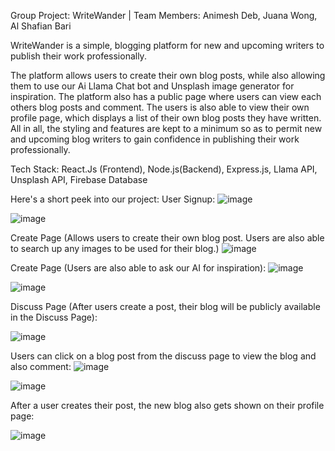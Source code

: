 Group Project:  WriteWander | Team Members: Animesh Deb, Juana Wong, Al Shafian Bari

WriteWander is a simple, blogging platform for new and upcoming writers to publish their work professionally.

The platform allows users to create their own blog posts, while also allowing them to use our Ai Llama Chat bot and Unsplash image generator for inspiration. The platform also has a public page where users can view each others blog posts and comment. The users is also able to view their own profile page, which displays a list of their own blog posts they have written. All in all, the styling and features are kept to a minimum so as to permit new and upcoming blog writers to gain confidence in publishing their work professionally.

Tech Stack: React.Js (Frontend), Node.js(Backend), Express.js, Llama API, Unsplash API, Firebase Database


Here's a short peek into our project:
User Signup:
![image](https://github.com/AnimeshDeb/WriteWander/assets/102705914/e02f7fee-4d9a-4573-845e-f050a4619e2f)

![image](https://github.com/AnimeshDeb/WriteWander/assets/102705914/ae98d95a-f70a-45a4-8c3d-f567bd3089c4)

Create Page (Allows users to create their own blog post. Users are also able to search up any images to be used for their blog.)
![image](https://github.com/AnimeshDeb/WriteWander/assets/102705914/4017bf7e-268b-43ed-8924-8de52304af1d)

Create Page (Users are also able to ask our AI for inspiration):
![image](https://github.com/AnimeshDeb/WriteWander/assets/102705914/6eef37f3-68a4-427b-a2bd-c843472ebd6a)

![image](https://github.com/AnimeshDeb/WriteWander/assets/102705914/3dfa41a4-c6d8-4059-82dd-ff2d36fb2622)

Discuss Page (After users create a post, their blog will be publicly available in the Discuss Page):

![image](https://github.com/AnimeshDeb/WriteWander/assets/102705914/d9885a2d-ac84-4f94-af27-d528031d886b)

Users can click on a blog post from the discuss page to view the blog and also comment:
![image](https://github.com/AnimeshDeb/WriteWander/assets/102705914/4c4be5cd-e571-4da3-beee-1463c7f48496)

![image](https://github.com/AnimeshDeb/WriteWander/assets/102705914/797dfe44-5df7-47af-8c96-77fef574ea1f)

After a user creates their post, the new blog also gets shown on their profile page:

![image](https://github.com/AnimeshDeb/WriteWander/assets/102705914/ef752033-f6fe-4496-8e81-a3196925a72c)







